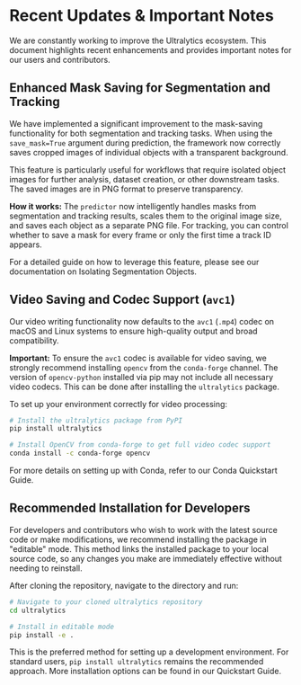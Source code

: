 
# Recent Updates & Important Notes

We are constantly working to improve the Ultralytics ecosystem. This document highlights recent enhancements and provides important notes for our users and contributors.

## Enhanced Mask Saving for Segmentation and Tracking

We have implemented a significant improvement to the mask-saving functionality for both segmentation and tracking tasks. When using the `save_mask=True` argument during prediction, the framework now correctly saves cropped images of individual objects with a transparent background.

This feature is particularly useful for workflows that require isolated object images for further analysis, dataset creation, or other downstream tasks. The saved images are in PNG format to preserve transparency.

**How it works:**
The `predictor` now intelligently handles masks from segmentation and tracking results, scales them to the original image size, and saves each object as a separate PNG file. For tracking, you can control whether to save a mask for every frame or only the first time a track ID appears.

For a detailed guide on how to leverage this feature, please see our documentation on Isolating Segmentation Objects.

## Video Saving and Codec Support (`avc1`)

Our video writing functionality now defaults to the `avc1` (`.mp4`) codec on macOS and Linux systems to ensure high-quality output and broad compatibility.

**Important:** To ensure the `avc1` codec is available for video saving, we strongly recommend installing `opencv` from the `conda-forge` channel. The version of `opencv-python` installed via pip may not include all necessary video codecs. This can be done after installing the `ultralytics` package.

To set up your environment correctly for video processing:

```bash
# Install the ultralytics package from PyPI
pip install ultralytics

# Install OpenCV from conda-forge to get full video codec support
conda install -c conda-forge opencv
```

For more details on setting up with Conda, refer to our Conda Quickstart Guide.

## Recommended Installation for Developers

For developers and contributors who wish to work with the latest source code or make modifications, we recommend installing the package in "editable" mode. This method links the installed package to your local source code, so any changes you make are immediately effective without needing to reinstall.

After cloning the repository, navigate to the directory and run:

```bash
# Navigate to your cloned ultralytics repository
cd ultralytics

# Install in editable mode
pip install -e .
```

This is the preferred method for setting up a development environment. For standard users, `pip install ultralytics` remains the recommended approach. More installation options can be found in our Quickstart Guide.
